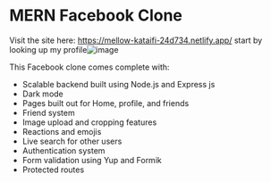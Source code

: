 # MERN Facebook Clone

Visit the site here: https://mellow-kataifi-24d734.netlify.app/
start by looking up my profile![image](https://user-images.githubusercontent.com/49764019/211645732-9913cd00-e48a-4cc7-82eb-6006eaab4985.png)


This Facebook clone comes complete with:
* Scalable backend built using Node.js and Express js
* Dark mode
* Pages built out for Home, profile, and friends
* Friend system
* Image upload and cropping features
* Reactions and emojis
* Live search for other users
* Authentication system
* Form validation using Yup and Formik
* Protected routes

